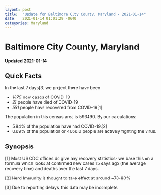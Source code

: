```yaml
---
layout: post
title:  "Update for Baltimore City County, Maryland - 2021-01-14"
date:   2021-01-14 01:01:29 -0600
categories: Maryland
---
```


# Baltimore City County, Maryland
#### Updated 2021-01-14

## Quick Facts

In the last 7 days[3] we project there have been
- *1675* new cases of COVID-19
- *21* people have died of COVID-19
- *551* people have recovered from COVID-19[1]

The population in this census area is 593490. By our calculations:
- 5.84% of the population have had COVID-19.[2]
- 0.69% of the population or 4066.0 people are actively fighting the virus.

## Synopsis




[1] Most US CDC offices do give any recovery statistics- we base this on a formula which looks at confirmed new cases
15 days ago (the average recovery time) and deaths over the last 7 days.

[2] Herd Immunity is thought to take effect at around ~70-80%

[3] Due to reporting delays, this data may be incomplete.
 
    